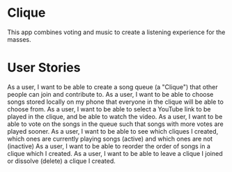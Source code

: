 # Clique

This app combines voting and music to create a listening experience for the masses. 

# User Stories

As a user, I want to be able to create a song queue (a "Clique") that other people can join and contribute to.
As a user, I want to be able to choose songs stored locally on my phone that everyone in the clique will be able to choose from.
As a user, I want to be able to select a YouTube link to be played in the clique, and be able to watch the video.
As a user, I want to be able to vote on the songs in the queue such that songs with more votes are played sooner.
As a user, I want to be able to see which cliques I created, which ones are currently playing songs (active) and which ones are not (inactive)
As a user, I want to be able to reorder the order of songs in a clique which I created.
As a user, I want to be able to leave a clique I joined or dissolve (delete) a clique I created.
